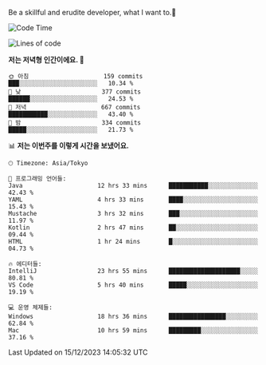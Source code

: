 Be a skillful and erudite developer, what I want to.👶

<!--START_SECTION:waka-->
![Code Time](http://img.shields.io/badge/Code%20Time-352%20hrs%2048%20mins-blue)

![Lines of code](https://img.shields.io/badge/%EC%A0%80%EB%8A%94%20%EC%97%AC%ED%83%9C%EA%B9%8C%EC%A7%80%20-745.0%20thousand%20%EC%A4%84%EC%9D%98%20%EC%BD%94%EB%93%9C%EB%A5%BC%20%EC%9E%91%EC%84%B1%ED%96%88%EC%96%B4%EC%9A%94.-blue)

**저는 저녁형 인간이에요. 🦉** 

```text
🌞 아침                     159 commits         ███░░░░░░░░░░░░░░░░░░░░░░   10.34 % 
🌆 낮　                     377 commits         ██████░░░░░░░░░░░░░░░░░░░   24.53 % 
🌃 저녁                     667 commits         ███████████░░░░░░░░░░░░░░   43.40 % 
🌙 밤　                     334 commits         █████░░░░░░░░░░░░░░░░░░░░   21.73 % 
```


📊 **저는 이번주를 이렇게 시간을 보냈어요.** 

```text
🕑︎ Timezone: Asia/Tokyo

💬 프로그래밍 언어들: 
Java                     12 hrs 33 mins      ███████████░░░░░░░░░░░░░░   42.43 % 
YAML                     4 hrs 33 mins       ████░░░░░░░░░░░░░░░░░░░░░   15.43 % 
Mustache                 3 hrs 32 mins       ███░░░░░░░░░░░░░░░░░░░░░░   11.97 % 
Kotlin                   2 hrs 47 mins       ██░░░░░░░░░░░░░░░░░░░░░░░   09.44 % 
HTML                     1 hr 24 mins        █░░░░░░░░░░░░░░░░░░░░░░░░   04.73 % 

🔥 에디터들: 
IntelliJ                 23 hrs 55 mins      ████████████████████░░░░░   80.81 % 
VS Code                  5 hrs 40 mins       █████░░░░░░░░░░░░░░░░░░░░   19.19 % 

💻 운영 체제들: 
Windows                  18 hrs 36 mins      ████████████████░░░░░░░░░   62.84 % 
Mac                      10 hrs 59 mins      █████████░░░░░░░░░░░░░░░░   37.16 % 
```


 Last Updated on 15/12/2023 14:05:32 UTC
<!--END_SECTION:waka-->
